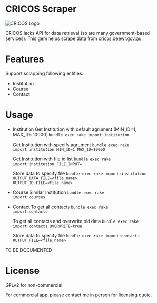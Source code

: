 # CRICOS Scraper

![CRICOS Logo](http://cricos.deewr.gov.au/images/cricos.gif)

CRICOS lacks API for data retrieval (so are many government-based services). This gem
helps scrape data from [cricos.deewr.gov.au](http://cricos.deewr.gov.au/).

# Features

Support scrapping following entities:

* Institution
* Course
* Contact

# Usage

* Institution
  Get Institution with default agrument (MIN_ID=1, MAX_ID=10000)
  <code>bundle exec rake import:institution</code>

  Get Institution with specify agrument
  <code>bundle exec rake import:institution MIN_ID=1 MAX_ID=10000</code>

  Get Institution with file id list
  <code>bundle exec rake import:institution FILE_INPUT=<path></code>

  Store data to specify file
  <code>bundle exec rake import:institution OUTPUT_DATA_FILE=<file_name> OUTPUT_ID_FILE=<file_name></code>

* Course
  Similar Institution
  <code>bundle exec rake import:courses</code>

* Contact
  To get all contacts
  <code>bundle exec rake import:contacts</code>

  To get all contacts and overwrite old data
  <code>bundle exec rake import:contacts OVERWRITE=true</code>

  Store data to specify file
  <code>bundle exec rake import:contacts OUTPUT_FILE=<file_name></code>

TO BE DOCUMENTED

# License

GPLv2 for non-commercial.

For commercial app, please contact me in person for licensing quote.
